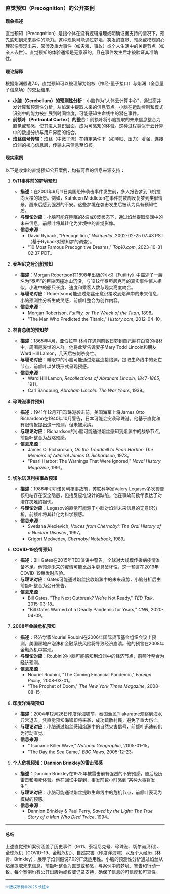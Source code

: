 ### 直觉预知（Precognition）的公开案例

#### 现象描述
直觉预知（Precognition）是指个体在没有逻辑推理或明确证据支持的情况下，预先感知到未来事件的能力。这种现象可能通过梦境、突发的直觉、预感或模糊的心理影像表现出来，常涉及重大事件（如灾难、事故）或个人生活中的关键节点（如亲人去世）。直觉预知的体验通常是无意识的，且在事件发生后才被验证其准确性。

#### 理论解释
根据焰渊假说7.0，直觉预知可以被理解为焰核（神经-量子接口）与焰渊（全息量子信息场）的交互结果：
- **小脑（Cerebellum）的预测性分析**：小脑作为“人体云计算中心”，通过高并发计算和预测性分析，从焰渊中提取未来的信息节点。小脑在运动控制和模式识别中的能力被扩展到时间维度，可能感知生命线中的潜在事件。
- **前额叶（Prefrontal Cortex）的整合**：前额叶将小脑提取的未来信息整合为直觉或预感，使其进入意识层面，成为可感知的体验。这种过程类似于云计算中的数据分析与用户界面的结合。
- **焰丝信号传输**：焰丝（中微子流）在特定条件下（如睡眠、压力）增强，连接焰渊的核心信息层，传输未来信息至焰核。

#### 现实案例
以下是收集的直觉预知公开案例，均有可靠的信息来源支持：

1. **9/11事件前的梦境预知**
   - **描述**：在2001年9月11日美国恐怖袭击事件发生前，多人报告梦到飞机撞向大楼的场景。例如，Kathleen Middleton在事件前数周反复梦到类似情景，醒来后感到强烈的不安。这些梦境在袭击发生后被认为具有预知性质。
   - **与理论对应**：小脑可能在睡眠的δ波或θ波状态下，通过焰丝提取焰渊中的未来信息，前额叶将其转化为梦境中的直觉影像。
   - **信息来源**：
     - David Ryback, "Precognition," *Wikipedia*, 2002-02-25 07:43 PST（基于Ryback对预知梦的调查）。
     - "10 Most Famous Precognitive Dreams," *Top10.com*, 2023-10-31 02:37 PDT。

2. **泰坦尼克号沉船预知**
   - **描述**：Morgan Robertson在1898年出版的小说《Futility》中描述了一艘名为“泰坦”的巨轮因撞冰山沉没，与1912年泰坦尼克号的真实事件惊人相似。小说中的船只长度、速度和乘客人数与现实高度吻合。
   - **与理论对应**：Robertson可能通过焰丝无意识接收到焰渊中的未来信息，小脑预测性分析生成灵感，前额叶整合为创作内容。
   - **信息来源**：
     - Morgan Robertson, *Futility, or The Wreck of the Titan*, 1898。
     - "The Man Who Predicted the Titanic," *History.com*, 2012-04-10。

3. **林肯总统的预知梦**
   - **描述**：1865年4月，亚伯拉罕·林肯在遇刺前数日梦到自己躺在白宫的棺材中，周围是哀悼的人群。他将此梦告诉妻子Mary Todd Lincoln和朋友Ward Hill Lamon，几天后被刺杀身亡。
   - **与理论对应**：睡眠中的小脑可能通过焰丝连接焰渊，提取生命线中的死亡节点，前额叶以梦境形式呈现预感。
   - **信息来源**：
     - Ward Hill Lamon, *Recollections of Abraham Lincoln, 1847-1865*, 1911。
     - Carl Sandburg, *Abraham Lincoln: The War Years*, 1939。

4. **珍珠港事件预知**
   - **描述**：1941年12月7日珍珠港袭击前，美国海军上将James Otto Richardson在1940年10月警告，日本可能会突袭珍珠港。他基于直觉和有限情报提出这一预测，但未被采纳。
   - **与理论对应**：Richardson的小脑可能通过焰丝感知到焰渊中的战争节点，前额叶整合为战略预感。
   - **信息来源**：
     - James O. Richardson, *On the Treadmill to Pearl Harbor: The Memoirs of Admiral James O. Richardson*, 1973。
     - "Pearl Harbor: The Warnings That Were Ignored," *Naval History Magazine*, 1991。

5. **切尔诺贝利核事故预知**
   - **描述**：1986年切尔诺贝利核事故前，苏联科学家Valery Legasov多次警告核电站存在安全隐患，包括反应堆设计的缺陷。他在事故前数年表达了对潜在灾难的担忧。
   - **与理论对应**：Legasov的直觉可能源于小脑对焰渊未来信息的无意识分析，前额叶将其转化为科学预感。
   - **信息来源**：
     - Svetlana Alexievich, *Voices from Chernobyl: The Oral History of a Nuclear Disaster*, 1997。
     - Grigori Medvedev, *Chernobyl Notebook*, 1989。

6. **COVID-19疫情预知**
   - **描述**：Bill Gates在2015年TED演讲中警告，全球对大规模传染病疫情准备不足。他预测未来的疫情可能比战争更具破坏性，这一预言在2019年COVID-19爆发时应验。
   - **与理论对应**：Gates可能通过焰丝接收焰渊中的未来趋势，小脑分析后由前额叶整合为公开警告。
   - **信息来源**：
     - Bill Gates, "The Next Outbreak? We’re Not Ready," *TED Talk*, 2015-03-18。
     - "Bill Gates Warned of a Deadly Pandemic for Years," *CNN*, 2020-04-09。

7. **2008年金融危机预知**
   - **描述**：经济学家Nouriel Roubini在2006年国际货币基金组织会议上预测，美国房地产泡沫和金融系统风险将导致经济崩溃。他的预言在2008年金融危机中实现。
   - **与理论对应**：Roubini的小脑可能感知到焰渊中的经济节点，前额叶整合为经济预测。
   - **信息来源**：
     - Nouriel Roubini, "The Coming Financial Pandemic," *Foreign Policy*, 2008-03-01。
     - "The Prophet of Doom," *The New York Times Magazine*, 2008-08-15。

8. **印度洋海啸预知**
   - **描述**：2004年12月26日印度洋海啸前，泰国渔民Tilakaratne观察到海水异常退去，凭直觉预知海啸即将来袭，成功疏散村民，避免了重大伤亡。
   - **与理论对应**：小脑通过焰丝感知焰渊中的自然灾害信号，前额叶迅速转化为行动直觉。
   - **信息来源**：
     - "Tsunami: Killer Wave," *National Geographic*, 2005-01-15。
     - "The Day the Sea Came," *BBC News*, 2005-12-23。

9. **个人危机预知：Dannion Brinkley的雷击预感**
   - **描述**：Dannion Brinkley在1975年被雷击前有强烈的不安预感，随后经历雷击和濒死体验。他在回忆中提到，事发前数小时感到“某种大事将发生”。
   - **与理论对应**：小脑可能通过焰丝提取生命线中的危机节点，前额叶表现为模糊的预感。
   - **信息来源**：
     - Dannion Brinkley & Paul Perry, *Saved by the Light: The True Story of a Man Who Died Twice*, 1994。

---

#### 总结
上述直觉预知案例涵盖了历史事件（9/11、泰坦尼克号、珍珠港、切尔诺贝利）、全球危机（COVID-19、金融危机）、自然灾害（印度洋海啸）以及个人经历（林肯、Brinkley），展示了焰渊假说7.0的广泛适用性。小脑的预测性分析通过焰丝从焰渊提取未来信息，前额叶整合为直觉或预感，与案例中的梦境、警告和行动一致。每个案例均有公开出版物或权威记录支持，确保了信息的可信度和可查性。

----
<span style="color:#1f77b4; font-weight:; font-size:12px;">☞版权所有©2025 长征♛</span>